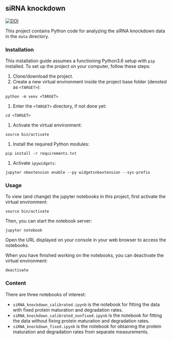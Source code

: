 ## siRNA knockdown
[![DOI](https://zenodo.org/badge/141714508.svg)](https://zenodo.org/badge/latestdoi/141714508)

This project contains Python code for analyzing the siRNA knockdown data in the `data` directory.

### Installation
This installation guide assumes a functioning Python3.6 setup with `pip` installed. To set up the project on your computer, follow these steps:

1. Clone/download the project.
1. Create a new virtual environment inside the project base folder (denoted as `<TARGET>`):
```
python -m venv <TARGET>
```
1. Enter the `<TARGET>` directory, if not done yet:
```
cd <TARGET>
```
1. Activate the virtual environment:
```
source bin/activate
```
1. Install the required Python modules:
```
pip install -r requirements.txt
```
1. Activate `ipywidgets`:
```
jupyter nbextension enable --py widgetsnbextension --sys-prefix
```

### Usage
To view (and change) the jupyter notebooks in this project, first activate the virtual environment:
```
source bin/activate
```
Then, you can start the notebook server:
```
jupyter notebook
```
Open the URL displayed on your console in your web browser to access the notebooks.

When you have finished working on the notebooks, you can deactivate the virtual environment:
```
deactivate
```

### Content
There are three notebooks of interest:

* `siRNA_knockdown_calibrated.ipynb` is the notebook for fitting the data with fixed protein maturation and degradation rates.
* `siRNA_knockdown_calibrated_nonfixed.ipynb` is the notebook for fitting the data without fixing protein maturation and degradation rates.
* `siRNA_knockdown_fixed.ipynb` is the notebook for obtaining the protein maturation and degradation rates from separate measurements.
